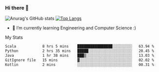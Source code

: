 ### Hi there 👋

![Anurag's GitHub stats](https://github-readme-stats.vercel.app/api?username=MatteoIorio11&show_icons=true&theme=dark) 
[![Top Langs](https://github-readme-stats.vercel.app/api/top-langs/?username=MatteoIorio11&theme=dark)](https://github.com/MatteoIorio11/github-readme-stats)

- 🌱 I’m currently learning Engineering and Computer Science :)

<!--
**MatteoIorio11/MatteoIorio11** is a ✨ _special_ ✨ repository because its `README.md` (this file) appears on your GitHub profile.

Here are some ideas to get you started:

- 🔭 I’m currently working on ...
- 🌱 I’m currently learning ...
- 👯 I’m looking to collaborate on ...
- 🤔 I’m looking for help with ...
- 💬 Ask me about ...
- 📫 How to reach me: ...
- 😄 Pronouns: ...
- ⚡ Fun fact: ...
-->
My Stats
<!--START_SECTION:waka-->

```txt
Scala            8 hrs 5 mins    ████████████████░░░░░░░░░   63.94 %
Python           2 hrs 35 mins   █████░░░░░░░░░░░░░░░░░░░░   20.45 %
Java             1 hr 38 mins    ███▒░░░░░░░░░░░░░░░░░░░░░   13.03 %
GitIgnore file   15 mins         ▓░░░░░░░░░░░░░░░░░░░░░░░░   02.02 %
Kotlin           2 mins          ░░░░░░░░░░░░░░░░░░░░░░░░░   00.31 %
```

<!--END_SECTION:waka-->
